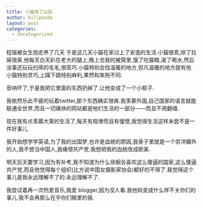```yaml
---
title: 小猫来了以后
author: killpanda
layout: post
categories:
  - Uncategorized
---
```


程锴被女生抱走养了几天 于是这几天小猫在家过上了安逸的生活.小猫很乖,除了拉屎很臭.他每天白天趴在老大的腿上,晚上去我的被窝里,饿了吃猫粮,渴了喝水,然后没事还玩玩扫帚的毛毛,很乖巧.小猫特别会找温暖的地方,但凡温暖的地方就有他.小猫特别灵巧,上蹿下跳特别麻利,果然和笨狗不同.

音响坏了,于是我把它里面的东西扔掉了.让他变成了一个小柜子.

我依然乐此不疲的玩着twitter,那个东西确实很爽.我羡慕外国,自己国家的语言就能联通全世界,而且一切痛快的网站都是他们生活的一部分——而且不用翻墙.

现在我有点羡慕大莱的生活了,每天有规律而且有憧憬,我觉得生活这样未尝不是一件好事儿.

我开始想学学英语,为了我的出国梦,也许是血统的原因,我骨子里就是一个崇洋媚外的人,我不想当中国人,我痛恨共产党.我想把我的血统改成欧美.

明天后天要学习,因为有补考,我不知道为什么徐婉会喜欢这么傻逼的国家,这么傻逼共产党,而且他觉得每个组织(比方说中国女摄影家协会)都好的不得了.我觉得这个事儿是我永远理解不了的.永远理解不了.

我尝试着再一次热爱音乐,我爱 blogger,因为没人看.我他妈变成什么样不关你们的事儿.我不会再那么在乎你们眼里的我.

